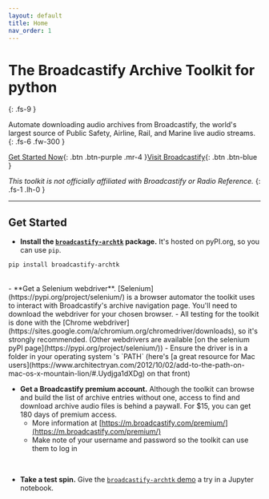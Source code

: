 ```yaml
---
layout: default
title: Home
nav_order: 1
---
```


# The Broadcastify Archive Toolkit for python  
{: .fs-9 }

Automate downloading audio archives from Broadcastify, the world's largest source of Public Safety, Airline, Rail, and Marine live audio streams.
{: .fs-6 .fw-300 }

[Get Started Now](#get-started){: .btn .btn-purple .mr-4 }[Visit Broadcastify](http://www.broadcastify.com){: .btn .btn-blue }

_This toolkit is not officially affiliated with Broadcastify or Radio Reference._
{: .fs-1 .lh-0 }

----

## Get Started

- **Install the [`broadcastify-archtk`](https://pypi.org/project/broadcastify-archtk/) package.** It's hosted on pyPI.org, so you can use `pip`.
```bash
pip install broadcastify-archtk
```
<br>
- **Get a Selenium webdriver**. [Selenium](https://pypi.org/project/selenium/) is a browser automator the toolkit uses to interact with Broadcastify's archive navigation page. You'll need to download the webdriver for your chosen browser.
    - All testing for the toolkit is done with the [Chrome webdriver](https://sites.google.com/a/chromium.org/chromedriver/downloads), so it's strongly recommended. (Other webdrivers are available [on the selenium pyPI page](https://pypi.org/project/selenium/))
    - Ensure the driver is in a folder in your operating system 's `PATH` (here's [a great resource for Mac users](https://www.architectryan.com/2012/10/02/add-to-the-path-on-mac-os-x-mountain-lion/#.Uydjga1dXDg) on that front)

<br>

- **Get a Broadcastify premium account.** Although the toolkit can browse and build the list of archive entries without one, access to find and download archive audio files is behind a paywall. For $15, you can get 180 days of premium access.
    - More information at [https://m.broadcastify.com/premium/](https://m.broadcastify.com/premium/)
    - Make note of your username and password so the toolkit can use them to log in

<br>


- **Take a test spin.** Give the [`broadcastify-archtk` demo](https://github.com/ljhopkins2/broadcastify-archtk/blob/master/broadcastify-archtk_demo.ipynb) a try in a Jupyter notebook.
